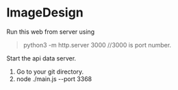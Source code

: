 # ImageDesign
Run this web from server using 
> python3 -m http.server 3000    //3000 is port number.

Start the api data server.
1. Go to your git directory.
2. node ./main.js --port 3368